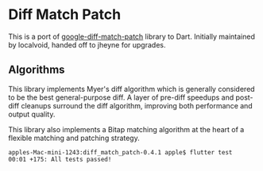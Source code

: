 # Diff Match Patch

This is a port of [google-diff-match-patch](https://code.google.com/p/google-diff-match-patch/)
library to Dart. Initially maintained by localvoid, handed off to jheyne for upgrades.

## Algorithms

This library implements Myer's diff algorithm which is generally considered to
be the best general-purpose diff. A layer of pre-diff speedups and post-diff
cleanups surround the diff algorithm, improving both performance and output
quality.

This library also implements a Bitap matching algorithm at the heart of a
flexible matching and patching strategy.

```agsl
apples-Mac-mini-1243:diff_match_patch-0.4.1 apple$ flutter test
00:01 +175: All tests passed! 
```